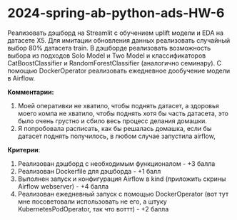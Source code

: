 # 2024-spring-ab-python-ads-HW-6

Реализовать дэшборд на Streamlit с обучением uplift модели и EDA на датасете X5. Для имитации обновления данных реализовать случайный выбор 80% датасета train. В дэшборде реализовать возможность выбора из подходов Solo Model и Two Model и классификаторов CatBoostClassifier и RandomForestClassifier (аналогично семинару). С помощью DockerOperator реализовать ежедневное дообучение модели в Airflow.

**Комментарии:**
1. Моей оперативки не хватило, чтобы поднять датасет, а здоровья моего компа не хватило, чтобы поднять хотя бы часть датасета, это было очень грустно и сбило весь процесс делания домашки.
2. Я попробовала расписать, как бы решалась домашка, если бы датасет поднять получилось, в любом случае запустила airflow, 

**Критерии**:
1. Реализован дэшборд с необходимым функционалом - +3 балла
1. Реализован Dockerfile для дэшборда - +1 балл
2. Выполнен запуск и конфигурация Airflow в kind (приложить скрины Airflow webserver) - +4 балла
3. Реализован ежедневный запуск с помощью DockerOperator (вот тут мне посоветовали использовать не его, а штуку KubernetesPodOperator, так что воттт) - +2 балла

   
   
